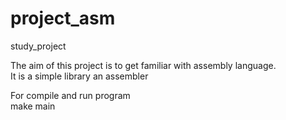 # project_asm
study_project

The aim of this project is to get familiar with assembly language.\
It is a simple library an assembler

For compile and run program \
make main
